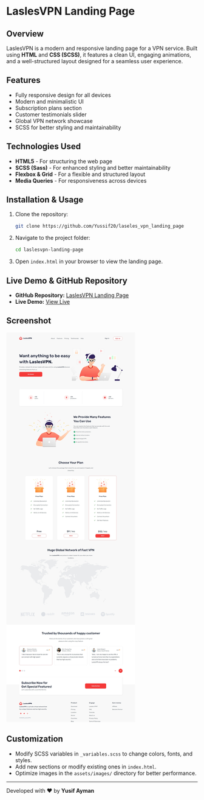 # LaslesVPN Landing Page

## Overview

LaslesVPN is a modern and responsive landing page for a VPN service. Built using **HTML** and **CSS (SCSS)**, it features a clean UI, engaging animations, and a well-structured layout designed for a seamless user experience.

## Features

- Fully responsive design for all devices
- Modern and minimalistic UI
- Subscription plans section
- Customer testimonials slider
- Global VPN network showcase
- SCSS for better styling and maintainability

## Technologies Used

- **HTML5** - For structuring the web page
- **SCSS (Sass)** - For enhanced styling and better maintainability
- **Flexbox & Grid** - For a flexible and structured layout
- **Media Queries** - For responsiveness across devices

## Installation & Usage

1. Clone the repository:
   ```bash
   git clone https://github.com/Yussif20/laseles_vpn_landing_page
   ```
2. Navigate to the project folder:
   ```bash
   cd laslesvpn-landing-page
   ```
3. Open `index.html` in your browser to view the landing page.

## Live Demo & GitHub Repository

- **GitHub Repository:** [LaslesVPN Landing Page](https://github.com/Yussif20/laseles_vpn_landing_page)
- **Live Demo:** [View Live](https://laseles-vpn-landing-page.vercel.app/)

## Screenshot

![LaslesVPN Screenshot](./assets/lasless.jpeg)

## Customization

- Modify SCSS variables in `_variables.scss` to change colors, fonts, and styles.
- Add new sections or modify existing ones in `index.html`.
- Optimize images in the `assets/images/` directory for better performance.

---

Developed with ❤️ by **Yusif Ayman**
